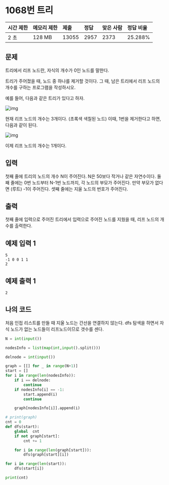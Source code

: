 # 1068번 트리

| 시간 제한 | 메모리 제한 | 제출  | 정답 | 맞은 사람 | 정답 비율 |
| :-------- | :---------- | :---- | :--- | :-------- | :-------- |
| 2 초      | 128 MB      | 13055 | 2957 | 2373      | 25.288%   |

## 문제

트리에서 리프 노드란, 자식의 개수가 0인 노드를 말한다.

트리가 주어졌을 때, 노드 중 하나를 제거할 것이다. 그 때, 남은 트리에서 리프 노드의 개수를 구하는 프로그램을 작성하시오.

예를 들어, 다음과 같은 트리가 있다고 하자.

![img](https://www.acmicpc.net/upload/201003/tree1.JPG)

현재 리프 노드의 개수는 3개이다. (초록색 색칠된 노드) 이때, 1번을 제거한다고 하면, 다음과 같이 된다.

![img](https://www.acmicpc.net/upload/201003/tree2.JPG)

이제 리프 노드의 개수는 1개이다.

## 입력

첫째 줄에 트리의 노드의 개수 N이 주어진다. N은 50보다 작거나 같은 자연수이다. 둘째 줄에는 0번 노드부터 N-1번 노드까지, 각 노드의 부모가 주어진다. 만약 부모가 없다면 (루트) -1이 주어진다. 셋째 줄에는 지울 노드의 번호가 주어진다.

## 출력

첫째 줄에 입력으로 주어진 트리에서 입력으로 주어진 노드를 지웠을 때, 리프 노드의 개수를 출력한다.

## 예제 입력 1 

```
5
-1 0 0 1 1
2
```

## 예제 출력 1 

```
2
```

## 나의 코드

처음 인접 리스트를 만들 때 지울 노드는 간선을 연결하지 않는다. dfs 탐색을 하면서 자식 노드가 없는 노드들이 리프노드이므로 갯수를 센다.

```Python
N = int(input())

nodesInfo = list(map(int,input().split()))

delnode = int(input())

graph = [[] for _ in range(N+1)]
start = []
for i in range(len(nodesInfo)):
    if i == delnode:
        continue
    if nodesInfo[i] == -1:
        start.append(i)
        continue

    graph[nodesInfo[i]].append(i)

# print(graph)
cnt = 0
def dfs(start):
    global  cnt
    if not graph[start]:
        cnt += 1

    for i in range(len(graph[start])):
        dfs(graph[start][i])

for i in range(len(start)):
    dfs(start[i])

print(cnt)
```

